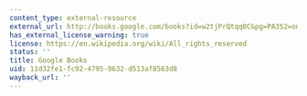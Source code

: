 ```yaml
---
content_type: external-resource
external_url: http://books.google.com/books?id=w2tjPrQtqq0C&pg=PA352=onepage
has_external_license_warning: true
license: https://en.wikipedia.org/wiki/All_rights_reserved
status: ''
title: Google Books
uid: 11d32fe1-fc92-4795-9632-d513af8563d8
wayback_url: ''
---
```

